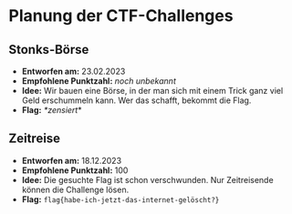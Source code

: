 # Planung der CTF-Challenges

## Stonks-Börse

- **Entworfen am:** 23.02.2023
- **Empfohlene Punktzahl:** *noch unbekannt*
- **Idee:** Wir bauen eine Börse, in der man sich mit einem Trick ganz viel Geld erschummeln kann. Wer das schafft, bekommt die Flag.
- **Flag:** *\*zensiert*\*

## Zeitreise

- **Entworfen am:** 18.12.2023
- **Empfohlene Punktzahl:** 100
- **Idee:** Die gesuchte Flag ist schon verschwunden. Nur Zeitreisende können die Challenge lösen.
- **Flag:** `flag{habe-ich-jetzt-das-internet-gelöscht?}`
